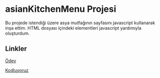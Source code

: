 # asianKitchenMenu Projesi

Bu projede istendiği üzere asya mutfağının sayfasını javascript kullanarak inşa ettim. HTML dosyası içindeki elementleri javascript yardımıyla oluşturdum.

## Linkler

[Ödev](https://app.patika.dev/courses/frontend-bootcamp-hazirlik-programi-6hafta/odev3)

[Kodluyoruz](https://www.kodluyoruz.org/)